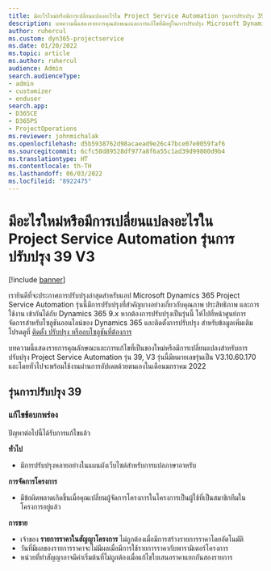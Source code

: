 ```yaml
---
title: มีอะไรใหม่หรือมีการเปลี่ยนแปลงอะไรใน Project Service Automation รุ่นการปรับปรุง 39 V3
description: บทความนี้แสดงรายการคุณลักษณะและการแก้ไขที่มีอยู่ในการปรับปรุง Microsoft Dynamics 365 Project Service Automation รุ่น 39, V3
author: ruhercul
ms.custom: dyn365-projectservice
ms.date: 01/20/2022
ms.topic: article
ms.author: ruhercul
audience: Admin
search.audienceType:
- admin
- customizer
- enduser
search.app:
- D365CE
- D365PS
- ProjectOperations
ms.reviewer: johnmichalak
ms.openlocfilehash: d5b5938762d98acaead9e26c47bce07e0059faf6
ms.sourcegitcommit: 6cfc50d89528df977a8f6a55c1ad39d99800d9b4
ms.translationtype: HT
ms.contentlocale: th-TH
ms.lasthandoff: 06/03/2022
ms.locfileid: "8922475"
---
```

# <a name="whats-new-or-changed-in-project-service-automation-update-release-39-v3"></a>มีอะไรใหม่หรือมีการเปลี่ยนแปลงอะไรใน Project Service Automation รุ่นการปรับปรุง 39 V3

[!include [banner](../includes/psa-now-project-operations.md)]

เรายินดีที่จะประกาศการปรับปรุงล่าสุดสำหรับแอป Microsoft Dynamics 365 Project Service Automation รุ่นนี้มีการปรับปรุงที่สำคัญบางอย่างเกี่ยวกับคุณภาพ ประสิทธิภาพ และการใช้งาน เข้ากันได้กับ Dynamics 365 9.x หากต้องการปรับปรุงเป็นรุ่นนี้ ให้ไปที่หน้าศูนย์การจัดการสำหรับโซลูชันออนไลน์ของ Dynamics 365 และติดตั้งการปรับปรุง สำหรับข้อมูลเพิ่มเติม โปรดดูที่ [ติดตั้ง ปรับปรุง หรือลบโซลูชันที่ต้องการ](/power-platform/admin/install-remove-preferred-solution)

บทความนี้แสดงรายการคุณลักษณะและการแก้ไขที่เป็นของใหม่หรือมีการเปลี่ยนแปลงสำหรับการปรับปรุง Project Service Automation รุ่น 39, V3 รุ่นนี้มีหมายเลขรุ่นเป็น V3.10.60.170 และโดยทั่วไปจะพร้อมใช้งานผ่านการอัปเดตด้วยตนเองในเดือนมกราคม 2022

## <a name="update-release-39"></a>รุ่นการปรับปรุง 39

### <a name="bug-fixes"></a>แก้ไขข้อบกพร่อง

ปัญหาต่อไปนี้ได้รับการแก้ไขแล้ว

**ทั่วไป**

- มีการปรับปรุงหลายอย่างในแผนผังเว็บไซต์สำหรับการแปลภาษาอาหรับ

**การจัดการโครงการ**

- มีข้อผิดพลาดเกิดขึ้นเมื่อคุณเปลี่ยนผู้จัดการโครงการในโครงการเป็นผู้ใช้ที่เป็นสมาชิกทีมในโครงการอยู่แล้ว

**การขาย**

- เจ้าของ **รายการราคาในสัญญาโครงการ** ไม่ถูกต้องเมื่อมีการสร้างรายการราคาโดยอัตโนมัติ 
- วันที่มีผลของรายการราคาจะไม่มีผลเมื่อมีการใช้รายการราคากับพารามิเตอร์โครงการ
- หน่วยที่ทำสัญญาอาจมีค่าเริ่มต้นที่ไม่ถูกต้องเมื่อแก้ไขใบเสนอราคาแยกกันสองรายการ
